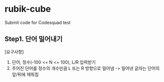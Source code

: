 # rubik-cube
Submit code for Codesquad test 

## Step1. 단어 밀어내기
[요구사항]
1. 단어, 정수(-100 <= N <= 100), L/R 입력받기
2. 주어진 단어를 정수의 개수만큼 L 또는 R 방향으로 밀어냄 -> 밀어낸 글자는 단어의 앞/뒤에 채워짐
